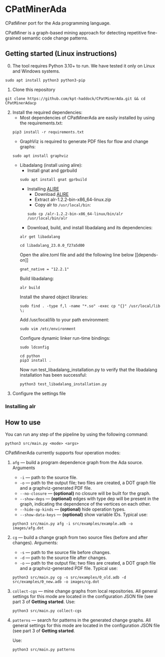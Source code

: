 # CPatMinerAda

CPatMiner port for the Ada programming language.

CPatMiner is a graph-based mining approach for detecting repetitive fine-grained semantic code change patterns.

## Getting started (Linux instructions)

0. The tool requires Python 3.10+ to run. We have tested it only on Linux and Windows systems.
```
sudo apt install python3 python3-pip
```
1. Clone this repository
```shell script
git clone https://github.com/kpt-haddock/CPatMinerAda.git && cd CPatMinerAdacp
```
2. Install the required dependencies:
    * Most dependencies of CPatMinerAda are easily installed by using the requirements.txt:
    ```shell script
    pip3 install -r requirements.txt
    ```
    * GraphViz is required to generate PDF files for flow and change graphs:
    ```
    sudo apt install graphviz
    ```
    * Libadalang (install using alire):
        * Install gnat and gprbuild
        ```
        sudo apt install gnat gprbuild
        ```
        * Installing [ALIRE](https://alire.ada.dev/)
           * Download [ALIRE](https://github.com/alire-project/alire/releases/download/v1.2.2/alr-1.2.2-bin-x86_64-linux.zip)
           * Extract alr-1.2.2-bin-x86_64-linux.zip
           * Copy alr to `/usr/local/bin`:
           ```
           sudo cp /alr-1.2.2-bin-x86_64-linux/bin/alr  /usr/local/bin/alr
           ```
        * Download, build, and install libadalang and its dependencies:
        ```shell script
        alr get libadalang
        ```
        ```shell script
        cd libadalang_23.0.0_f27a5d00
        ```
        Open the alire.toml file and add the following line below [[depends-on]]
        ```shell script
        gnat_native = "12.2.1"
        ```
        Build libadalang:
        ```shell script
        alr build
        ```
        Install the shared object libraries:
        ```shell script
        sudo find . -type f,l -name "*.so" -exec cp "{}" /usr/local/lib \;
        ```
        Add /usr/local/lib to your path environment:
        ```shell script
        sudo vim /etc/environment
        ```
        Configure dynamic linker run-time bindings:
        ```shell script
        sudo ldconfig
        ```
        ```
        cd python
        pip3 install .
        ```
        Now run test_libadalang_installation.py to verify that the libadalang installation has been successful:
        ```shell script
        python3 test_libadalang_installation.py
        ```
3. Configure the settings file

### Installing alr

## How to use
You can run any step of the pipeline by using the following command:
```
python3 src/main.py <mode> <args>
```
CPatMinerAda currently supports four operation modes:
1. `afg` — build a program dependence graph from the Ada source.
   Arguments
   * `-i` — path to the source file.
   * `-o` — path to the output file; two files are created, a DOT graph file and a graphviz-generated PDF file.
   * `--no-closure` — **(optional)** no closure will be built for the graph.
   * `--show-deps` — **(optional)** edges with type dep will be present in the graph, indicating the dependence of the vertices on each other.
   * `--hide-op-kinds` — **(optional)** hide operation types.
   * `--show-data-keys` — **(optional)** show variable IDs.
   Typical use:
   ```
   python3 src/main.py afg -i src/examples/example.adb -o images/afg.dot
   ```
2. `cg` — build a change graph from two source files (before and after changes).
   Arguments:
   * `-s` — path to the source file before changes.
   * `-d` — path to the source file after changes.
   * `-o` — path to the output file; two files are created, a DOT graph file and a graphviz-generated PDF file.
   Typical use:
   ```
   python3 src/main.py cg -s src/examples/0_old.adb -d src/examples/0_new.adb -o images/cg.dot
   ```
3. `collect-cgs` — mine change graphs from local repositories.
   All general settings for this mode are located in the configuration JSON file (see part 3 of **Getting started**.
   Use:
   ```
   python3 src/main.py collect-cgs
   ```
4. `patterns` — search for patterns in the generated change graphs.
   All general settings for this mode are located in the configuration JSON file (see part 3 of **Getting started**.
   
   Use:
   ```
   python3 src/main.py patterns
   ```
